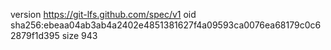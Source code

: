 version https://git-lfs.github.com/spec/v1
oid sha256:ebeaa04ab3ab4a2402e4851381627f4a09593ca0076ea68179c0c62879f1d395
size 943
